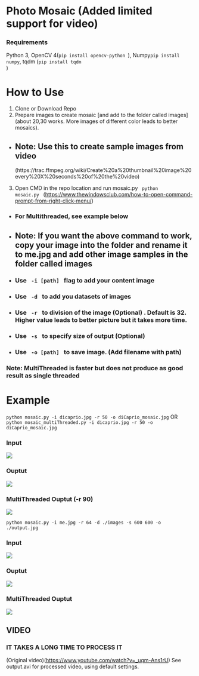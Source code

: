 # Photo Mosaic (Added limited support for video)

### Requirements

Python 3, OpenCV 4(<code>pip install opencv-python </code>), Numpy<code>pip install numpy</code>, tqdm (<code>pip install tqdm </code>)

# How to Use

1. Clone or Download Repo
2. Prepare images to create mosaic [and add to the folder called images] (about 20,30 works. More images of different color leads to better mosaics).

- <h2> Note: Use this to create sample images from video </h2> (https://trac.ffmpeg.org/wiki/Create%20a%20thumbnail%20image%20every%20X%20seconds%20of%20the%20video)

3. Open CMD in the repo location and run mosaic.py <code> python mosaic.py </code> (https://www.thewindowsclub.com/how-to-open-command-prompt-from-right-click-menu/)

- <h3> For Multithreaded, see example below </h3>
- <h2> Note: If you want the above command to work, copy your image into the folder and rename it to me.jpg and add other image samples in the folder called images</h2>
- <h3> Use <code> -i [path] </code> flag to add your content image
- <h3> Use <code> -d </code> to add you datasets of images
- <h3> Use <code> -r </code> to division of the image (Optional) . <b> Default is 32. Higher value leads to better picture but it takes more time. </b>
- <h3> Use <code> -s </code> to specify size of output (Optional)
- <h3> Use <code> -o [path] </code> to save image. (Add filename with path)

<h3> Note: MultiThreaded is faster but does not produce as good result as single threaded </h3>
<h1> Example </h1>
<code>python mosaic.py -i dicaprio.jpg -r 50 -o diCaprio_mosaic.jpg</code>
OR
<code>python mosaic_multiThreaded.py -i dicaprio.jpg -r 50 -o diCaprio_mosaic.jpg</code>

<h3> Input </h3>
<img src='dicaprio.jpg'>
<h3> Ouptut </h3>
<img src="diCaprio_mosaic.jpg"></img>
<h3> MultiThreaded Ouptut (-r 90) </h3>
<img src="dicaprio_multiThreaded.jpg">

<code>python mosaic.py -i me.jpg -r 64 -d ./images -s 600 600 -o ./output.jpg </code>

<h3> Input </h3>
<img src='me.jpg'>
<h3> Ouptut </h3>
<img src="me_output.jpg">
<h3> MultiThreaded Ouptut </h3>
<img src="output.jpg">

## VIDEO
### IT TAKES A LONG TIME TO PROCESS IT
(Original video)(https://www.youtube.com/watch?v=_uqm-Ans1rU)
See output.avi for processed video, using default settings.
